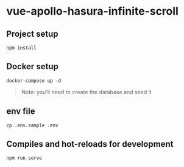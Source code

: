 # vue-apollo-hasura-infinite-scroll

## Project setup
```
npm install
```

## Docker setup
```
docker-compose up -d
```

> Note: you'll need to create the database and seed it

## env file

```
cp .env.sample .env
```

## Compiles and hot-reloads for development
```
npm run serve
```